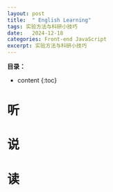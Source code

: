 ```yaml
---
layout: post
title:  " English Learning"
tags: 实验方法与科研小技巧
date:   2024-12-18
categories: Front-end JavaScript
excerpt: 实验方法与科研小技巧
---
```


**目录：**

* content
{:toc}
# 听


# 说

# 读

